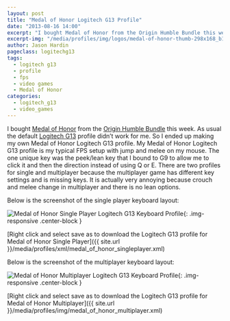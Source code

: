 ```yaml
---
layout: post
title: "Medal of Honor Logitech G13 Profile"
date: "2013-08-16 14:00"
excerpt: "I bought Medal of Honor from the Origin Humble Bundle this week. As usual the default Logitech G13 profile didn’t work for me. So I ended up making my own Medal of Honor Logitech G13 profile. My Medal of Honor Logitech G13 profile is my typical FPS setup with jump and melee on my mouse."
excerpt-img: "/media/profiles/img/logos/medal-of-honor-thumb-298x168_b1.png"
author: Jason Hardin
pageclass: logitechg13
tags:
  - logitech g13
  - profile
  - fps
  - video games
  - Medal of Honor
categories:
  - logitech_g13
  - video_games
---
```

I bought [Medal of Honor](http://www.ea.com/medal-of-honor) from the [Origin Humble Bundle](https://www.humblebundle.com/) this week. As usual the default [Logitech G13](http://gaming.logitech.com/en-us/product/g13-advanced-gameboard) profile didn’t work for me. So I ended up making my own Medal of Honor Logitech G13 profile. My Medal of Honor Logitech G13 profile is my typical FPS setup with jump and melee on my mouse. The one unique key was the peek/lean key that I bound to G9 to allow me to click it and then the direction instead of using Q or E. There are two profiles for single and multiplayer because the multiplayer game has different key settings and is missing keys. It is actually very annoying because crouch and melee change in multiplayer and there is no lean options.

Below is the screenshot of the single player keyboard layout:

![Medal of Honor Single Player Logitech G13 Keyboard Profile]({{site.url}}/media/profiles/img/medal_of_honor_singleplayer_keyboard_layout.png){: .img-responsive  .center-block }

[Right click and select save as to download the Logitech G13 profile for Medal of Honor Single Player]({{ site.url }}/media/profiles/xml/medal_of_honor_singleplayer.xml)

Below is the screenshot of the multiplayer keyboard layout:

![Medal of Honor Multiplayer Logitech G13 Keyboard Profile]({{site.url}}/media/profiles/img/medal_of_honor_multiplayer_keyboard_layout.png){: .img-responsive  .center-block }

[Right click and select save as to download the Logitech G13 profile for Medal of Honor Multiplayer]({{ site.url }}/media/profiles/img/medal_of_honor_multiplayer.xml)
